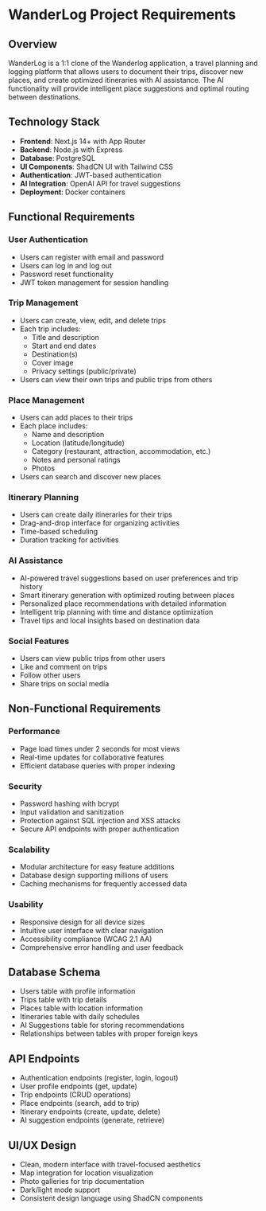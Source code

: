 # WanderLog Project Requirements

## Overview
WanderLog is a 1:1 clone of the Wanderlog application, a travel planning and logging platform that allows users to document their trips, discover new places, and create optimized itineraries with AI assistance. The AI functionality will provide intelligent place suggestions and optimal routing between destinations.

## Technology Stack
- **Frontend**: Next.js 14+ with App Router
- **Backend**: Node.js with Express
- **Database**: PostgreSQL
- **UI Components**: ShadCN UI with Tailwind CSS
- **Authentication**: JWT-based authentication
- **AI Integration**: OpenAI API for travel suggestions
- **Deployment**: Docker containers

## Functional Requirements

### User Authentication
- Users can register with email and password
- Users can log in and log out
- Password reset functionality
- JWT token management for session handling

### Trip Management
- Users can create, view, edit, and delete trips
- Each trip includes:
  - Title and description
  - Start and end dates
  - Destination(s)
  - Cover image
  - Privacy settings (public/private)
- Users can view their own trips and public trips from others

### Place Management
- Users can add places to their trips
- Each place includes:
  - Name and description
  - Location (latitude/longitude)
  - Category (restaurant, attraction, accommodation, etc.)
  - Notes and personal ratings
  - Photos
- Users can search and discover new places

### Itinerary Planning
- Users can create daily itineraries for their trips
- Drag-and-drop interface for organizing activities
- Time-based scheduling
- Duration tracking for activities

### AI Assistance
- AI-powered travel suggestions based on user preferences and trip history
- Smart itinerary generation with optimized routing between places
- Personalized place recommendations with detailed information
- Intelligent trip planning with time and distance optimization
- Travel tips and local insights based on destination data

### Social Features
- Users can view public trips from other users
- Like and comment on trips
- Follow other users
- Share trips on social media

## Non-Functional Requirements

### Performance
- Page load times under 2 seconds for most views
- Real-time updates for collaborative features
- Efficient database queries with proper indexing

### Security
- Password hashing with bcrypt
- Input validation and sanitization
- Protection against SQL injection and XSS attacks
- Secure API endpoints with proper authentication

### Scalability
- Modular architecture for easy feature additions
- Database design supporting millions of users
- Caching mechanisms for frequently accessed data

### Usability
- Responsive design for all device sizes
- Intuitive user interface with clear navigation
- Accessibility compliance (WCAG 2.1 AA)
- Comprehensive error handling and user feedback

## Database Schema
- Users table with profile information
- Trips table with trip details
- Places table with location information
- Itineraries table with daily schedules
- AI Suggestions table for storing recommendations
- Relationships between tables with proper foreign keys

## API Endpoints
- Authentication endpoints (register, login, logout)
- User profile endpoints (get, update)
- Trip endpoints (CRUD operations)
- Place endpoints (search, add to trip)
- Itinerary endpoints (create, update, delete)
- AI suggestion endpoints (generate, retrieve)

## UI/UX Design
- Clean, modern interface with travel-focused aesthetics
- Map integration for location visualization
- Photo galleries for trip documentation
- Dark/light mode support
- Consistent design language using ShadCN components
